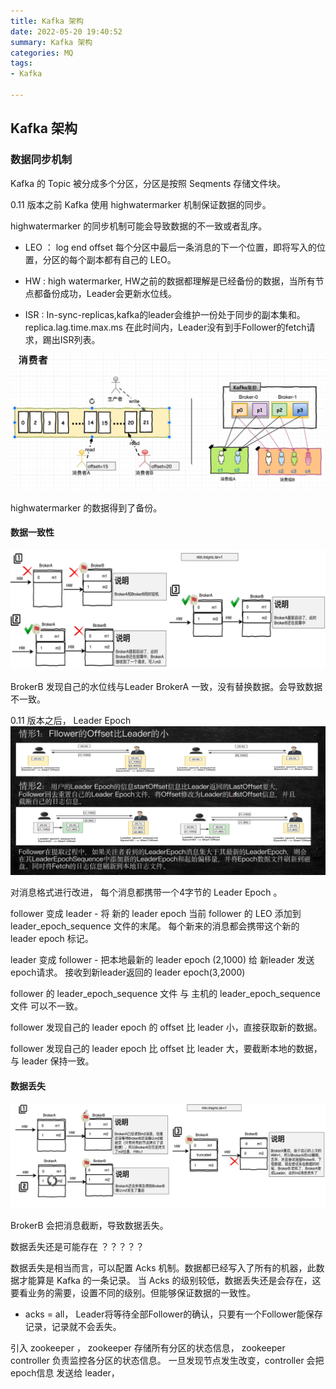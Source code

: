 ```yaml
---
title: Kafka 架构
date: 2022-05-20 19:40:52
summary: Kafka 架构
categories: MQ
tags:
- Kafka   

---
```

## Kafka 架构


### 数据同步机制

Kafka 的 Topic 被分成多个分区，分区是按照 Seqments 存储文件块。

0.11 版本之前 Kafka 使用 highwatermarker 机制保证数据的同步。

highwatermarker 的同步机制可能会导致数据的不一致或者乱序。

- LEO ： log end offset 每个分区中最后一条消息的下一个位置，即将写入的位置，分区的每个副本都有自己的 LEO。

- HW : high watermarker, HW之前的数据都理解是已经备份的数据，当所有节点都备份成功，Leader会更新水位线。

- ISR : In-sync-replicas,kafka的leader会维护一份处于同步的副本集和。replica.lag.time.max.ms 
  在此时间内，Leader没有到手Follower的fetch请求，踢出ISR列表。


![Kafka-highwatermarker](/medias/MQ/1652844163.png)

highwatermarker  的数据得到了备份。




#### 数据一致性

![Kafka-数据不一致](/medias/MQ/1653054011.png)

BrokerB 发现自己的水位线与Leader BrokerA 一致，没有替换数据。会导致数据不一致。


0.11 版本之后， Leader Epoch
![Kafka-Leader Epoch](/medias/MQ/1653100544.png)

对消息格式进行改进， 每个消息都携带一个4字节的 Leader Epoch 。

follower 变成 leader - 将 新的 leader epoch 当前 follower 的 LEO 添加到 leader_epoch_sequence 文件的末尾。
每个新来的消息都会携带这个新的 leader epoch 标记。

leader 变成 follower - 把本地最新的 leader epoch (2,1000) 给 新leader 发送epoch请求。
接收到新leader返回的 leader epoch(3,2000)

follower 的 leader_epoch_sequence 文件 与 主机的 leader_epoch_sequence 文件 可以不一致。

follower 发现自己的 leader epoch 的 offset 比 leader 小，直接获取新的数据。

follower 发现自己的 leader epoch 比 offset 比 leader 大，要截断本地的数据，与 leader 保持一致。

#### 数据丢失

![Kafka-数据丢失](/medias/MQ/1653053730.png)


BrokerB 会把消息截断，导致数据丢失。

数据丢失还是可能存在 ？？？？？

数据丢失是相当而言，可以配置 Acks 机制。数据都已经写入了所有的机器，此数据才能算是 Kafka 的一条记录。
当 Acks 的级别较低，数据丢失还是会存在，这要看业务的需要，设置不同的级别。但能够保证数据的一致性。

- acks = all， Leader将等待全部Follower的确认，只要有一个Follower能保存记录，记录就不会丢失。

引入 zookeeper ， zookeeper 存储所有分区的状态信息， zookeeper controller 负责监控各分区的状态信息。
一旦发现节点发生改变，controller 会把 epoch信息 发送给 leader，







